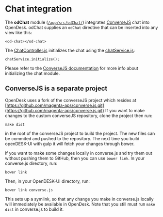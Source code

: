 # Chat integration

The **odChat** module ([`/app/src/odChat/`](/app/src/odChat/)) integrates [ConverseJS](https://conversejs.org/) chat into OpenDesk.
odChat supplies an `odChat` directive that can be inserted into any view like this:
```
<od-chat></od-chat>
```
The [ChatController.js](/app/src/odChat/ChatController.js) initializes the chat using the [chatService.js](/app/src/odChat/chatService.js):
```
chatService.initialize();
```
Please refer to the [ConverseJS documentation](https://conversejs.org/docs/html/index.html) for more info about initializing the chat module.


## ConverseJS is a separate project 

OpenDesk uses a fork of the converseJS project which resides at [https://github.com/magenta-aps/converse.js.git](https://github.com/magenta-aps/converse.js.git)
If you want to make changes to the custom converseJS repository, clone the project then run:
```
make dist
```
in the root of the converseJS project to build the project.
The new files can be commited and pushed to the repository.
The next time you build openDESK-UI with gulp it will fetch your changes through bower.

If you want to make some changes locally in converse.js and try them out without pushing
them to GitHub, then you can use `bower link`. In your converse.js directory, run:
```
bower link
```

Then, in your OpenDESK-UI directory, run:
```
bower link converse.js
```

This sets up a symlink, so that any change you make in converse.js locally will immediately be available
in OpenDesk. Note that you still must run `make dist` in converse.js to build it.
